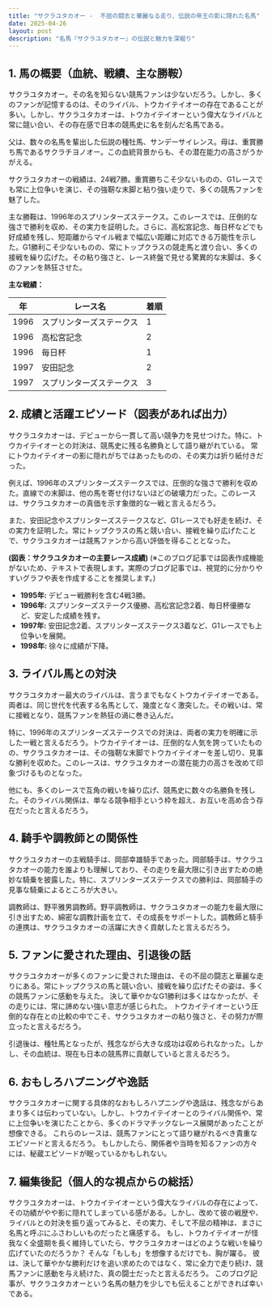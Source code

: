 ```yaml
---
title: "サクラユタカオー -  不屈の闘志と華麗なる走り、伝説の帝王の影に隠れた名馬"
date: 2025-04-26
layout: post
description: "名馬『サクラユタカオー』の伝説と魅力を深堀り"
---
```


## 1. 馬の概要（血統、戦績、主な勝鞍）

サクラユタカオー。その名を知らない競馬ファンは少ないだろう。しかし、多くのファンが記憶するのは、そのライバル、トウカイテイオーの存在であることが多い。しかし、サクラユタカオーは、トウカイテイオーという偉大なライバルと常に競い合い、その存在感で日本の競馬史に名を刻んだ名馬である。

父は、数々の名馬を輩出した伝説の種牡馬、サンデーサイレンス。母は、重賞勝ち馬であるサクラチヨノオー。この血統背景からも、その潜在能力の高さがうかがえる。

サクラユタカオーの戦績は、24戦7勝。重賞勝ちこそ少ないものの、G1レースでも常に上位争いを演じ、その強靭な末脚と粘り強い走りで、多くの競馬ファンを魅了した。

主な勝鞍は、1996年のスプリンターズステークス。このレースでは、圧倒的な強さで勝利を収め、その実力を証明した。さらに、高松宮記念、毎日杯などでも好成績を残し、短距離からマイル戦まで幅広い距離に対応できる万能性を示した。G1勝利こそ少ないものの、常にトップクラスの競走馬と渡り合い、多くの接戦を繰り広げた。その粘り強さと、レース終盤で見せる驚異的な末脚は、多くのファンを熱狂させた。

**主な戦績：**

| 年 | レース名             | 着順 |
|---|----------------------|-------|
| 1996 | スプリンターズステークス | 1     |
| 1996 | 高松宮記念           | 2     |
| 1996 | 毎日杯               | 1     |
| 1997 | 安田記念             | 2     |
| 1997 | スプリンターズステークス | 3     |


## 2. 成績と活躍エピソード（図表があれば出力）

サクラユタカオーは、デビューから一貫して高い競争力を見せつけた。特に、トウカイテイオーとの対決は、競馬史に残る名勝負として語り継がれている。  常にトウカイテイオーの影に隠れがちではあったものの、その実力は折り紙付きだった。

例えば、1996年のスプリンターズステークスでは、圧倒的な強さで勝利を収めた。直線での末脚は、他の馬を寄せ付けないほどの破壊力だった。このレースは、サクラユタカオーの真価を示す象徴的な一戦と言えるだろう。

また、安田記念やスプリンターズステークスなど、G1レースでも好走を続け、その実力を証明した。常にトップクラスの馬と競い合い、接戦を繰り広げたことで、サクラユタカオーは競馬ファンから高い評価を得ることとなった。

**(図表：サクラユタカオーの主要レース成績)**  (※このブログ記事では図表作成機能がないため、テキストで表現します。実際のブログ記事では、視覚的に分かりやすいグラフや表を作成することを推奨します。)

* **1995年:**  デビュー戦勝利を含む4戦3勝。
* **1996年:** スプリンターズステークス優勝、高松宮記念2着、毎日杯優勝など、安定した成績を残す。
* **1997年:** 安田記念2着、スプリンターズステークス3着など、G1レースでも上位争いを展開。
* **1998年:**  徐々に成績が下降。


## 3. ライバル馬との対決

サクラユタカオー最大のライバルは、言うまでもなくトウカイテイオーである。両者は、同じ世代を代表する名馬として、幾度となく激突した。その戦いは、常に接戦となり、競馬ファンを熱狂の渦に巻き込んだ。

特に、1996年のスプリンターズステークスでの対決は、両者の実力を明確に示した一戦と言えるだろう。トウカイテイオーは、圧倒的な人気を誇っていたものの、サクラユタカオーは、その強靭な末脚でトウカイテイオーを差し切り、見事な勝利を収めた。このレースは、サクラユタカオーの潜在能力の高さを改めて印象づけるものとなった。

他にも、多くのレースで互角の戦いを繰り広げ、競馬史に数々の名勝負を残した。そのライバル関係は、単なる競争相手という枠を超え、お互いを高め合う存在だったと言えるだろう。


## 4. 騎手や調教師との関係性

サクラユタカオーの主戦騎手は、岡部幸雄騎手であった。岡部騎手は、サクラユタカオーの能力を誰よりも理解しており、その走りを最大限に引き出すための絶妙な騎乗を披露した。特に、スプリンターズステークスでの勝利は、岡部騎手の見事な騎乗によるところが大きい。

調教師は、野平雅男調教師。野平調教師は、サクラユタカオーの能力を最大限に引き出すため、綿密な調教計画を立て、その成長をサポートした。調教師と騎手の連携は、サクラユタカオーの活躍に大きく貢献したと言えるだろう。


## 5. ファンに愛された理由、引退後の話

サクラユタカオーが多くのファンに愛された理由は、その不屈の闘志と華麗な走りにある。常にトップクラスの馬と競い合い、接戦を繰り広げたその姿は、多くの競馬ファンに感動を与えた。  決して華やかなG1勝利は多くはなかったが、その走りには、常に諦めない強い意志が感じられた。  トウカイテイオーという圧倒的な存在との比較の中でこそ、サクラユタカオーの粘り強さと、その努力が際立ったと言えるだろう。

引退後は、種牡馬となったが、残念ながら大きな成功は収められなかった。しかし、その血統は、現在も日本の競馬界に貢献していると言えるだろう。


## 6. おもしろハプニングや逸話

サクラユタカオーに関する具体的なおもしろハプニングや逸話は、残念ながらあまり多くは伝わっていない。しかし、トウカイテイオーとのライバル関係や、常に上位争いを演じたことから、多くのドラマチックなレース展開があったことが想像できる。  これらのレースは、競馬ファンにとって語り継がれるべき貴重なエピソードと言えるだろう。  もしかしたら、関係者や当時を知るファンの方々には、秘蔵エピソードが眠っているかもしれない。


## 7. 編集後記（個人的な視点からの総括）

サクラユタカオーは、トウカイテイオーという偉大なライバルの存在によって、その功績がやや影に隠れてしまっている感がある。しかし、改めて彼の戦歴や、ライバルとの対決を振り返ってみると、その実力、そして不屈の精神は、まさに名馬と呼ぶにふさわしいものだったと痛感する。  もし、トウカイテイオーが怪我なく全盛期を長く維持していたら、サクラユタカオーはどのような戦いを繰り広げていたのだろうか？  そんな「もしも」を想像するだけでも、胸が躍る。  彼は、決して華やかな勝利だけを追い求めたのではなく、常に全力で走り続け、競馬ファンに感動を与え続けた、真の闘士だったと言えるだろう。  このブログ記事が、サクラユタカオーという名馬の魅力を少しでも伝えることができれば幸いである。
